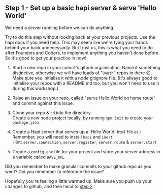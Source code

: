 ## Step 1 - Set up a basic hapi server & serve 'Hello World'

We need a server running before we can do anything.

Try to do this step without looking back at your previous projects. Use the hapi docs if you need help. This may seem like we're tying your hands behind your back unnecessarily. But trust us, this is what you need to do after Founders and Coders, to implement anything you haven't done before. So it's good to get your practice in now!

1. Start a new repo in your cohort's github organisation. Name it something distinctive, otherwise we will have loads of "`OAuth`" repos in there :wink:. Make sure you initialise it with a node gitignore file. (It's always good to initialise your repos with a README.md too, but you won't need to use it during this workshop.)

2. Raise an issue on your repo, called "serve Hello World on home route" and commit against this issue.

3. Clone your repo & `cd` into the directory.  
Create a new node project locally, by running `npm init` to create your `package.json`

4. Create a Hapi server that serves up a 'Hello World' `html` file at `/`  
Remember, you will need to install `hapi` and `inert`  
Hint: `server.connection`, `server.register`, `server.route` & `server.start`

5. Create a `config.env` file for your project and store your server address in a variable called `BASE_URL`

Did you remember to make granular commits to your github repo as you went? Did you remember to reference the issue?

Hopefully you're feeling a little warmed up. Make sure you push up your changes to github, and then head to [step 2](./step2.md).
